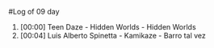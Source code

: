 #Log of 09 day

1. [00:00] Teen Daze - Hidden Worlds - Hidden Worlds
1. [00:04] Luis Alberto Spinetta - Kamikaze - Barro tal vez

